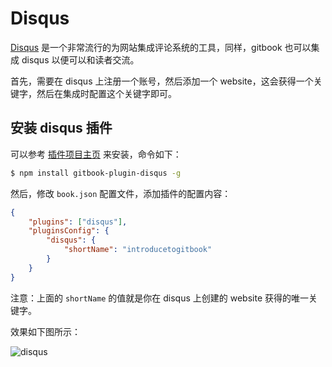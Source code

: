 # Disqus

[Disqus](https://disqus.com/) 是一个非常流行的为网站集成评论系统的工具，同样，gitbook 也可以集成 disqus 以便可以和读者交流。

首先，需要在 disqus 上注册一个账号，然后添加一个 website，这会获得一个关键字，然后在集成时配置这个关键字即可。

## 安装 disqus 插件

可以参考 [插件项目主页](https://github.com/GitbookIO/plugin-disqus) 来安装，命令如下：

```bash
$ npm install gitbook-plugin-disqus -g
```

然后，修改 `book.json` 配置文件，添加插件的配置内容：

```json
{
    "plugins": ["disqus"],
    "pluginsConfig": {
        "disqus": {
            "shortName": "introducetogitbook"
        }
    }  
}
```

注意：上面的 `shortName` 的值就是你在 disqus 上创建的 website 获得的唯一关键字。

效果如下图所示：

![disqus](https://pzy-images.oss-cn-hangzhou.aliyuncs.com/img/disqus-20210410120402367.webp)